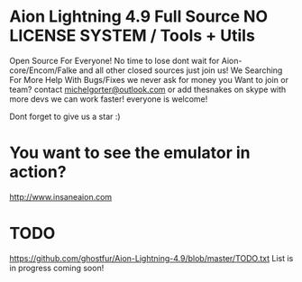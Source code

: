 # Aion Lightning 4.9 Full Source NO LICENSE SYSTEM / Tools + Utils
Open Source For Everyone! No time to lose dont wait for Aion-core/Encom/Falke and all other closed sources just join us!
We Searching For More Help With Bugs/Fixes we never ask for money you Want to join or team? contact michelgorter@outlook.com 
or add thesnakes on skype with more devs we can work faster! everyone is welcome! 

Dont forget to give us a star :)

# You want to see the emulator in action?
http://www.insaneaion.com

# TODO
https://github.com/ghostfur/Aion-Lightning-4.9/blob/master/TODO.txt
List is in progress coming soon!
